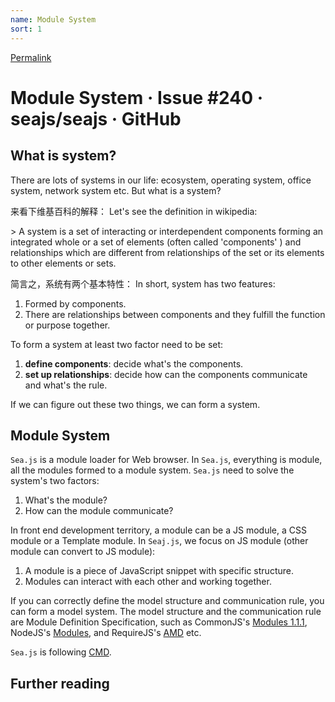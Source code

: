 ```yaml
---
name: Module System
sort: 1
---
```



[Permalink](https://github.com/seajs/seajs/issues/240 "Permalink to 模块系统 · Issue #240 · seajs/seajs · GitHub")

# Module System · Issue #240 · seajs/seajs · GitHub

## What is system?

There are lots of systems in our life: ecosystem, operating system, office system, network system etc. But what is a system?

来看下维基百科的解释：
Let's see the definition in wikipedia:

&gt; A system is a set of interacting or interdependent components forming an integrated whole or a set of elements (often called 'components' ) and relationships which are different from relationships of the set or its elements to other elements or sets.


简言之，系统有两个基本特性：
In short, system has two features:

  1. Formed by components.
  2. There are relationships between components and they fulfill the function or purpose together.

To form a system at least two factor need to be set:

  1. **define components**: decide what's the components.
  2. **set up relationships**: decide how can the components communicate and what's the rule.

If we can figure out these two things, we can form a system.

## Module System

`Sea.js` is a module loader for Web browser. In `Sea.js`, everything is module, all the modules formed to a module system. `Sea.js` need to solve the system's two factors:

  1. What's the module?
  2. How can the module communicate?

In front end development territory, a module can be a JS module, a CSS module or a Template module. In `Seaj.js`, we focus on JS module (other module can convert to JS module):

  1. A module is a piece of JavaScript snippet with specific structure.
  2. Modules can interact with each other and working together.

If you can correctly define the model structure and communication rule, you can form a model system. The model structure and the communication rule are Module Definition Specification, such as CommonJS's [Modules 1.1.1][1], NodeJS's [Modules][2], and RequireJS's [AMD][3] etc.

`Sea.js` is following [CMD][4].

## Further reading

   [1]: http://wiki.commonjs.org/wiki/Modules
   [2]: http://nodejs.org/api/modules.html
   [3]: https://github.com/amdjs/amdjs-api/wiki/AMD
   [4]: https://github.com/cmdjs/specification/blob/master/draft/module.md
  
